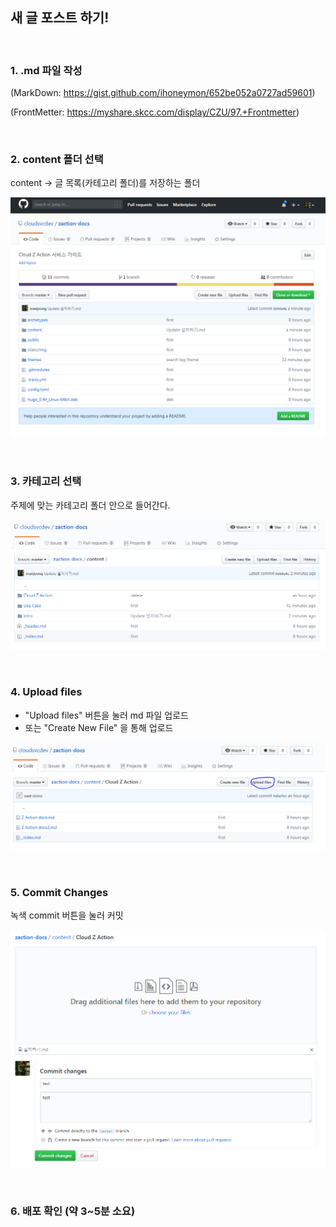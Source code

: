 ## 새 글 포스트 하기!

<br>

### 1. .md 파일 작성

(MarkDown: https://gist.github.com/ihoneymon/652be052a0727ad59601)

(FrontMetter: https://myshare.skcc.com/display/CZU/97.+Frontmetter)

<br>

### 2. content 폴더 선택

content -> 글 목록(카테고리 폴더)를 저장하는 폴더

![cotent](static/img/readme/git1.PNG)

<br>

### 3. 카테고리 선택

주제에 맞는 카테고리 폴더 안으로 들어간다.

![카테고리](static/img/readme/git2.PNG)

<br>

### 4. Upload files

* "Upload files" 버튼을 눌러 md 파일 업로드
* 또는 "Create New File" 을 통해 업로드

![업로드](static/img/readme/git3.PNG)

<br>

### 5. Commit Changes

녹색 commit 버튼을 눌러 커밋

![커밋](static/img/readme/git4.PNG)

<br>

### 6. 배포 확인 (약 3~5분 소요)


